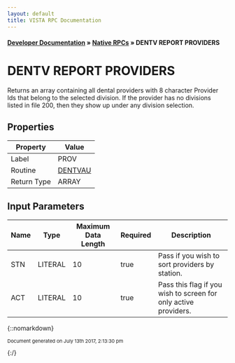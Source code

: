 ```yaml
---
layout: default
title: VISTA RPC Documentation
---
```


#### [Developer Documentation](../index) &#187; [Native RPCs](TableOfContents) &#187; DENTV REPORT PROVIDERS<br/>
# DENTV REPORT PROVIDERS

Returns an array containing all dental providers with 8 character Provider Ids that belong to the selected division.  If the provider has no divisions listed in file 200, then they show up under any division selection.

## Properties

Property | Value
--- | ---
Label | PROV
Routine | [DENTVAU](http://code.osehra.org/dox/Routine_DENTVAU_source.html)
Return Type | ARRAY


## Input Parameters

Name | Type | Maximum Data Length | Required | Description
--- | --- | --- | --- | ---
STN | LITERAL | 10 | true | Pass if you wish to sort providers by station.
ACT | LITERAL | 10 | true | Pass this flag if you wish to screen for only active providers.



{::nomarkdown} <br/><p style="font-size: 11px">Document generated on July 13th 2017, 2:13:30 pm</p>{:/}